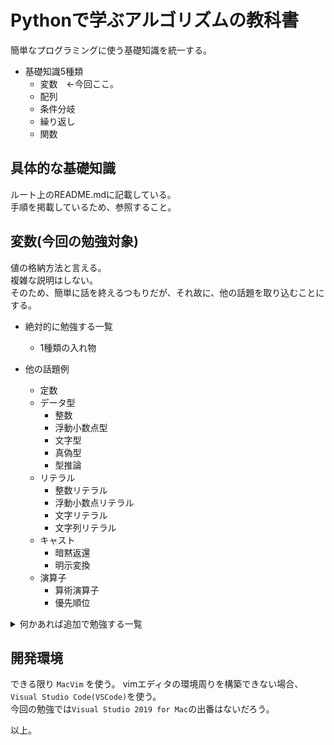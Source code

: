 # Pythonで学ぶアルゴリズムの教科書
簡単なプログラミングに使う基礎知識を統一する。  

* 基礎知識5種類  
  * 変数　←今回ここ。  
  * 配列  
  * 条件分岐  
  * 繰り返し  
  * 関数  

## 具体的な基礎知識
ルート上のREADME.mdに記載している。  
手順を掲載しているため、参照すること。  


## 変数(今回の勉強対象)  
値の格納方法と言える。  
複雑な説明はしない。  
そのため、簡単に話を終えるつもりだが、それ故に、他の話題を取り込むことにする。  

* 絶対的に勉強する一覧  
  * 1種類の入れ物  

* 他の話題例  
  * 定数  
  * データ型  
     * 整数  
     * 浮動小数点型  
     * 文字型  
     * 真偽型  
     * 型推論  
  * リテラル  
     * 整数リテラル  
     * 浮動小数点リテラル  
     * 文字リテラル  
     * 文字列リテラル  
  * キャスト  
     * 暗黙返還  
     * 明示変換  
  * 演算子  
     * 算術演算子  
     * 優先順位  

<details><summary>何かあれば追加で勉強する一覧</summary>

* データ型  
  * 複素数型  

* 演算子(条件式の説明にまとめる？)  
   * 代入演算子  
   * 比較演算子  
   * 論理演算子  
   * ビット演算子  

* ちょっと高度な話題  
  * ポインタ  

* 関数を変数に代入  
* 関数を引数に使う  

</details>


## 開発環境
できる限り `MacVim` を使う。
vimエディタの環境周りを構築できない場合、`Visual Studio Code(VSCode)`を使う。  
今回の勉強では`Visual Studio 2019 for Mac`の出番はないだろう。  

以上。
